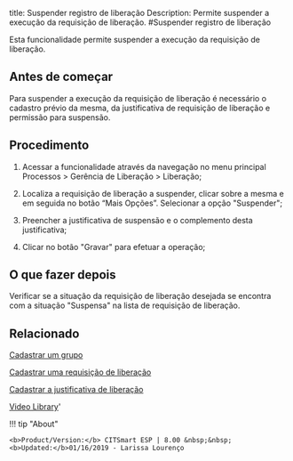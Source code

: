 title:  Suspender registro de liberação 
Description: Permite suspender a execução da requisição de liberação. 
#Suspender registro de liberação

Esta funcionalidade permite suspender a execução da requisição de liberação.

Antes de começar
----------------

Para suspender a execução da requisição de liberação é necessário o cadastro
prévio da mesma, da justificativa de requisição de liberação e permissão para
suspensão.

Procedimento 
-------------

1.  Acessar a funcionalidade através da navegação no menu principal Processos \>
    Gerência de Liberação \> Liberação;

2.  Localiza a requisição de liberação a suspender, clicar sobre a mesma e em
    seguida no botão “Mais Opções”. Selecionar a opção "Suspender";

3.  Preencher a justificativa de suspensão e o complemento desta justificativa;

4.  Clicar no botão "Gravar" para efetuar a operação;

O que fazer depois
------------------

Verificar se a situação da requisição de liberação desejada se encontra com a
situação "Suspensa" na lista de requisição de liberação.  

Relacionado
-----------

[Cadastrar um grupo](/pt-br/citsmart-esp-8/initial-settings/access-settings/user/register-groups.html)

[Cadastrar uma requisição de liberação](/pt-br/citsmart-esp-8/processes/release/use/register-release-request.html)

[Cadastrar a justificativa de liberação](/pt-br/citsmart-esp-8/processes/release/use/release-justification.html)

<i class='fa fa-youtube-play  fa-2x' style='color:#97ce17;vertical-align: middle;'> </i> [Video Library](https://www.youtube.com/playlist?list=PLB5qK2uzf2RPc9F3kW8T8Mw2rtMylBEWC)'

!!! tip "About"

    <b>Product/Version:</b> CITSmart ESP | 8.00 &nbsp;&nbsp;
    <b>Updated:</b>01/16/2019 - Larissa Lourenço
